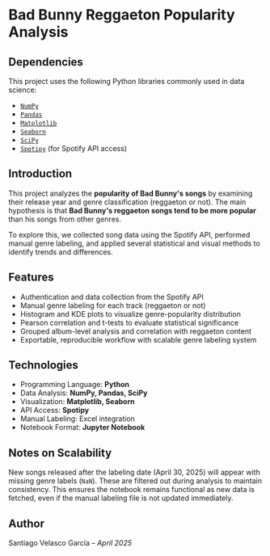 # Bad Bunny Reggaeton Popularity Analysis

## Dependencies  
This project uses the following Python libraries commonly used in data science:  
- [`NumPy`](https://numpy.org/)  
- [`Pandas`](https://pandas.pydata.org/)  
- [`Matplotlib`](https://matplotlib.org/)  
- [`Seaborn`](https://seaborn.pydata.org/)  
- [`SciPy`](https://scipy.org/)  
- [`Spotipy`](https://spotipy.readthedocs.io/) (for Spotify API access)

## Introduction  
This project analyzes the **popularity of Bad Bunny's songs** by examining their release year and genre classification (reggaeton or not). The main hypothesis is that **Bad Bunny's reggaeton songs tend to be more popular** than his songs from other genres.

To explore this, we collected song data using the Spotify API, performed manual genre labeling, and applied several statistical and visual methods to identify trends and differences.

## Features  
- Authentication and data collection from the Spotify API  
- Manual genre labeling for each track (reggaeton or not)  
- Histogram and KDE plots to visualize genre-popularity distribution  
- Pearson correlation and t-tests to evaluate statistical significance  
- Grouped album-level analysis and correlation with reggaeton content  
- Exportable, reproducible workflow with scalable genre labeling system  

## Technologies  
- Programming Language: **Python**  
- Data Analysis: **NumPy, Pandas, SciPy**  
- Visualization: **Matplotlib, Seaborn**  
- API Access: **Spotipy**  
- Manual Labeling: Excel integration  
- Notebook Format: **Jupyter Notebook**

## Notes on Scalability  
New songs released after the labeling date (April 30, 2025) will appear with missing genre labels (`NaN`). These are filtered out during analysis to maintain consistency. This ensures the notebook remains functional as new data is fetched, even if the manual labeling file is not updated immediately.

## Author  
Santiago Velasco García – *April 2025*
